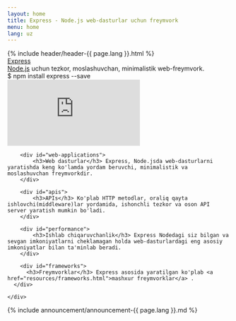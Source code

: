 ```yaml
---
layout: home
title: Express - Node.js web-dasturlar uchun freymvork
menu: home
lang: uz
---
```

<section id="home-content">
  {% include header/header-{{ page.lang }}.html %}
  <div id="overlay"></div>
  <div id="homepage-leftpane" class="pane">
    <section id="description">
        <div class="express"><a href="/">Express</a></div>
        <span class="description"> <a href='https://nodejs.org/en/'>Node.js</a> uchun tezkor, moslashuvchan, minimalistik web-freymvork.</span>
    </section>
    <div id="install-command">$ npm install express --save</div>
  </div>
  <div id="homepage-rightpane" class="pane">
    <iframe src="https://www.youtube.com/embed/HxGt_3F0ULg" frameborder="0" allowfullscreen></iframe>
  </div>
</section>

<section id="intro">
    <div id="boxes" class="clearfix">

        <div id="web-applications">
            <h3>Web dasturlar</h3> Express, Node.jsda web-dasturlarni yaratishda keng ko'lamda yordam beruvchi, minimalistik va moslashuvchan freymvorkdir.
        </div>

        <div id="apis">
            <h3>APIs</h3> Ko'plab HTTP metodlar, oraliq qayta ishlovchi(middleware)lar yordamida, ishonchli tezkor va oson API server yaratish mumkin bo'ladi.
        </div>

        <div id="performance">
            <h3>Ishlab chiqaruvchanlik</h3> Express Nodedagi siz bilgan va sevgan imkoniyatlarni cheklamagan holda web-dasturlardagi eng asosiy imkoniyatlar bilan ta'minlab beradi.
        </div>

 		<div id="frameworks">
          <h3>Freymvorklar</h3> Express asosida yaratilgan ko'plab <a href="resources/frameworks.html">mashxur freymvorklar</a> .
      </div>

    </div>
</section>

<section id="announcements">
	{% include announcement/announcement-{{ page.lang }}.md %}
</section>
